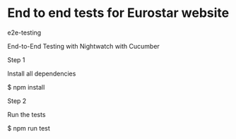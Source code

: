 # End to end tests for Eurostar website

e2e-testing

End-to-End Testing with Nightwatch with Cucumber

Step 1

Install all dependencies

$ npm install

Step 2

Run the tests

$ npm run test
